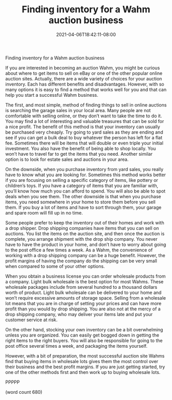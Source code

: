 ﻿---
title: "Finding inventory for a Wahm auction business"
date: 2021-04-06T18:42:11-08:00
description: "WAHM txt Tips for Web Success"
featured_image: "/images/WAHM txt.jpg"
tags: ["WAHM txt"]
---

Finding inventory for a Wahm auction business

If you are interested in becoming an auction Wahm, you might be curious about where to get items to sell on eBay or one of the other popular online auction sites. Actually, there are a wide variety of choices for your auction inventory. Each has different benefits and disadvantages. However, with so many options it is easy to find a method that works well for you and that can help you start a successful Wahm business.

The first, and most simple, method of finding things to sell in online auctions is searching the garage sales in your local area. Many people are not comfortable with selling online, or they don’t want to take the time to do it. You may find a lot of interesting and valuable treasures that can be sold for a nice profit. The benefit of this method is that your inventory can usually be purchased very cheaply. Try going to yard sales as they are ending and see if you can get a bulk deal to buy whatever the person has left for a flat fee. Sometimes there will be items that will double or even triple your initial investment. You also have the benefit of being able to shop locally. You won’t have to travel far to get the items that you need. Another similar option is to look for estate sales and auctions in your area.

On the downside, when you purchase inventory from yard sales, you really have to know what you are looking for. Sometimes this method works better if you are focusing on selling a specific category of items, like pottery or children’s toys. If you have a category of items that you are familiar with, you’ll know how much you can afford to spend. You will also be able to spot deals when you see them. The other downside is that when you purchase items, you need somewhere in your home to store them before you sell them. If you buy a lot of items and have to sort through them, your garage and spare room will fill up in no time.

Some people prefer to keep the inventory out of their homes and work with a drop shipper. Drop shipping companies have items that you can sell on auctions. You list the items on the auction site, and then once the auction is complete, you arrange shipment with the drop ship company. You never have to have the product in your home, and don’t have to worry about going to the post office a few times a week. As a Wahm, the convenience of working with a drop shipping company can be a huge benefit. However, the profit margins of having the company do the shipping can be very small when compared to some of your other options.

When you obtain a business license you can order wholesale products from a company. Light bulk wholesale is the best option for most Wahms. These wholesale packages include from several hundred to a thousand dollars worth of product. Light bulk wholesale can be delivered to your home and won’t require excessive amounts of storage space. Selling from a wholesale lot means that you are in charge of setting your prices and can have more profit than you would by drop shipping. You are also not at the mercy of a drop shipping company, who may deliver your items late and put your customer service at risk. 

On the other hand, stocking your own inventory can be a bit overwhelming unless you are organized. You can easily get bogged down in getting the right items to the right buyers. You will also be responsible for going to the post office several times a week, and packaging the items yourself.

However, with a bit of preparation, the most successful auction site Wahms find that buying items in wholesale lots gives them the most control over their business and the best profit margins. If you are just getting started, try one of the other methods first and then work up to buying wholesale lots.

PPPPP

(word count 680)
